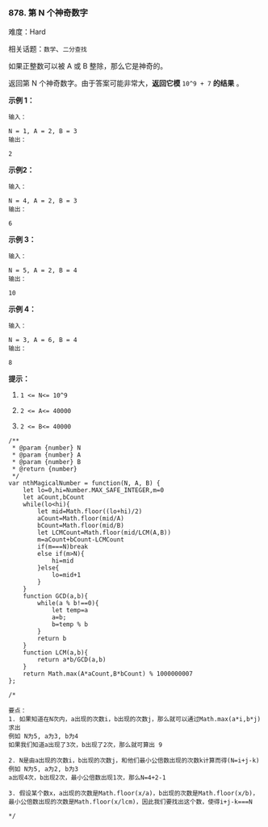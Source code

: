 ### 878. 第 N 个神奇数字

难度：Hard

相关话题：`数学`、`二分查找`

如果正整数可以被 A 或 B 整除，那么它是神奇的。



返回第 N 个神奇数字。由于答案可能非常大，**返回它模**  `10^9 + 7` **的结果** 。












**示例 1：** 



```
输入：

N = 1, A = 2, B = 3
输出：

2
```


**示例2：** 



```
输入：

N = 4, A = 2, B = 3
输出：

6
```


**示例 3：** 



```
输入：

N = 5, A = 2, B = 4
输出：

10
```


**示例 4：** 



```
输入：

N = 3, A = 6, B = 4
输出：

8
```






**提示：** 




1.  `1 <= N<= 10^9` 

2.  `2 <= A<= 40000` 

3.  `2 <= B<= 40000` 




```
/**
 * @param {number} N
 * @param {number} A
 * @param {number} B
 * @return {number}
 */
var nthMagicalNumber = function(N, A, B) {
    let lo=0,hi=Number.MAX_SAFE_INTEGER,m=0
    let aCount,bCount
    while(lo<hi){
        let mid=Math.floor((lo+hi)/2)
        aCount=Math.floor(mid/A)
        bCount=Math.floor(mid/B)
        let LCMCount=Math.floor(mid/LCM(A,B))
        m=aCount+bCount-LCMCount
        if(m===N)break
        else if(m>N){
            hi=mid
        }else{
            lo=mid+1
        }
    }
    function GCD(a,b){
        while(a % b!==0){
			let temp=a
            a=b;
            b=temp % b
        }
        return b
    }
    function LCM(a,b){
        return a*b/GCD(a,b)
    }
    return Math.max(A*aCount,B*bCount) % 1000000007
};

/*

要点：
1. 如果知道在N次内，a出现的次数i，b出现的次数j，那么就可以通过Math.max(a*i,b*j)求出
例如 N为5, a为3, b为4
如果我们知道a出现了3次，b出现了2次，那么就可算出 9

2. N是由a出现的次数i，b出现的次数j，和他们最小公倍数出现的次数k计算而得(N=i+j-k)
例如 N为5, a为2, b为3
a出现4次，b出现2次，最小公倍数出现1次，那么N=4+2-1

3. 假设某个数x，a出现的次数是Math.floor(x/a)，b出现的次数是Math.floor(x/b)，最小公倍数出现的次数是Math.floor(x/lcm)，因此我们要找出这个数，使得i+j-k===N

*/
```

